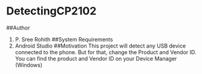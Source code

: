 # DetectingCP2102

##Author
1. P. Sree Rohith
##System Requirements
1. Android Studio
##Motivation
This project will detect any USB device connected to the phone. But for that, change the Product and Vendor ID. 
You can find the product and Vendor ID on your Device Manager (Windows)
